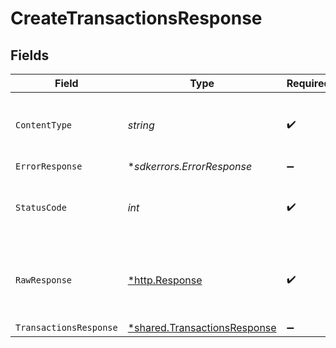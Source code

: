 # CreateTransactionsResponse


## Fields

| Field                                                                              | Type                                                                               | Required                                                                           | Description                                                                        |
| ---------------------------------------------------------------------------------- | ---------------------------------------------------------------------------------- | ---------------------------------------------------------------------------------- | ---------------------------------------------------------------------------------- |
| `ContentType`                                                                      | *string*                                                                           | :heavy_check_mark:                                                                 | HTTP response content type for this operation                                      |
| `ErrorResponse`                                                                    | **sdkerrors.ErrorResponse*                                                         | :heavy_minus_sign:                                                                 | Error                                                                              |
| `StatusCode`                                                                       | *int*                                                                              | :heavy_check_mark:                                                                 | HTTP response status code for this operation                                       |
| `RawResponse`                                                                      | [*http.Response](https://pkg.go.dev/net/http#Response)                             | :heavy_check_mark:                                                                 | Raw HTTP response; suitable for custom response parsing                            |
| `TransactionsResponse`                                                             | [*shared.TransactionsResponse](../../../pkg/models/shared/transactionsresponse.md) | :heavy_minus_sign:                                                                 | OK                                                                                 |